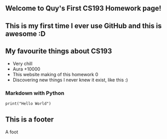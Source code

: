 ## Welcome to Quy's First CS193 Homework page!
## This is my first time I ever use GitHub and this is awesome :D

## My favourite things about CS193
- Very chill
- Aura +10000
- This website making of this homework 0
- Discovering new things I never knew it exist, like this :)

### Markdown with Python

```markdown
print("Hello World")
```

## This is a footer
A foot
